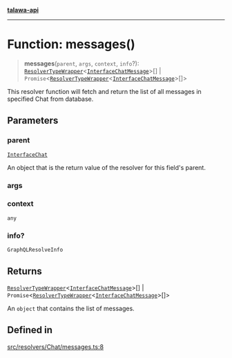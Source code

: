 [**talawa-api**](../../../../README.md)

***

# Function: messages()

> **messages**(`parent`, `args`, `context`, `info`?): [`ResolverTypeWrapper`](../../../../types/generatedGraphQLTypes/type-aliases/ResolverTypeWrapper.md)\<[`InterfaceChatMessage`](../../../../models/ChatMessage/interfaces/InterfaceChatMessage.md)\>[] \| `Promise`\<[`ResolverTypeWrapper`](../../../../types/generatedGraphQLTypes/type-aliases/ResolverTypeWrapper.md)\<[`InterfaceChatMessage`](../../../../models/ChatMessage/interfaces/InterfaceChatMessage.md)\>[]\>

This resolver function will fetch and return the list of all messages in specified Chat from database.

## Parameters

### parent

[`InterfaceChat`](../../../../models/Chat/interfaces/InterfaceChat.md)

An object that is the return value of the resolver for this field's parent.

### args

### context

`any`

### info?

`GraphQLResolveInfo`

## Returns

[`ResolverTypeWrapper`](../../../../types/generatedGraphQLTypes/type-aliases/ResolverTypeWrapper.md)\<[`InterfaceChatMessage`](../../../../models/ChatMessage/interfaces/InterfaceChatMessage.md)\>[] \| `Promise`\<[`ResolverTypeWrapper`](../../../../types/generatedGraphQLTypes/type-aliases/ResolverTypeWrapper.md)\<[`InterfaceChatMessage`](../../../../models/ChatMessage/interfaces/InterfaceChatMessage.md)\>[]\>

An `object` that contains the list of messages.

## Defined in

[src/resolvers/Chat/messages.ts:8](https://github.com/Suyash878/talawa-api/blob/e4413cec641a837926071678fed3c7f67234e31e/src/resolvers/Chat/messages.ts#L8)
